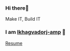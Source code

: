 ### Hi there👋

Make IT, Build IT

### I am [lkhagvadorj-amp](https://github.com/lkhagvadorj-amp) 🙂


[Resume](https://docs.google.com/document/d/1d_CblW7VnxVPOwWk4n1cIKqthNhZ6K3l/edit?usp=sharing&ouid=111484208224111168565&rtpof=true&sd=true)
